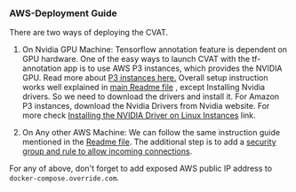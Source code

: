 ### AWS-Deployment Guide

There are two ways of deploying the CVAT.
1. On Nvidia GPU Machine: Tensorflow annotation feature is dependent on GPU hardware. One of the easy ways to launch CVAT with the tf-annotation app is to use AWS P3 instances, which provides the NVIDIA GPU. Read more about [P3 instances here.](https://aws.amazon.com/about-aws/whats-new/2017/10/introducing-amazon-ec2-p3-instances/)
Overall setup instruction works well explained in [main Readme file](https://github.com/opencv/cvat/) , except Installing Nvidia drivers.  So we need to download the drivers and install it. For Amazon P3 instances, download the Nvidia Drivers from Nvidia website. For more check [Installing the NVIDIA Driver on Linux Instances](https://docs.aws.amazon.com/AWSEC2/latest/UserGuide/install-nvidia-driver.html) link.

2. On Any other AWS Machine: We can follow the same instruction guide mentioned in the [Readme file](https://github.com/opencv/cvat/). The additional step is to add a [security group and rule  to allow  incoming connections](https://docs.aws.amazon.com/AWSEC2/latest/UserGuide/using-network-security.html).

For any of above, don't forget to add exposed AWS public IP address to `docker-compose.override.com`.
